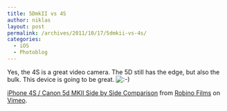 ```yaml
---
title: 5DmkII vs 4S
author: niklas
layout: post
permalink: /archives/2011/10/17/5dmkii-vs-4s/
categories:
  - iOS
  - Photoblog
---
```

Yes, the 4S is a great video camera. The 5D still has the edge, but also the bulk. This device is going to be great. <img src='http://blog.saers.com/wp-includes/images/smilies/icon_smile.gif' alt=':-)' class='wp-smiley' /> 

[iPhone 4S / Canon 5d MKII Side by Side Comparison][1] from <a href="http://vimeo.com/robinofilms" class="broken_link">Robino Films</a> on [Vimeo][2].

 [1]: http://vimeo.com/30606785
 [2]: http://vimeo.com